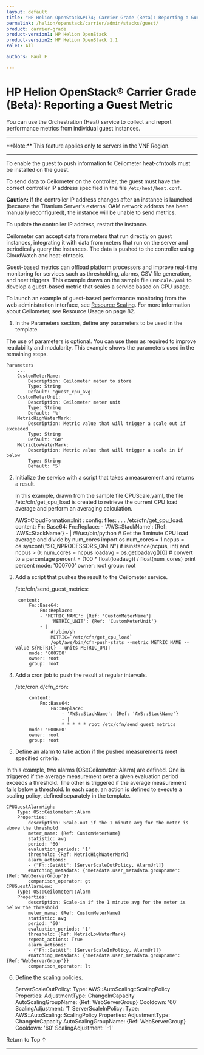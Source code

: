 ```yaml
---
layout: default
title: "HP Helion OpenStack&#174; Carrier Grade (Beta): Reporting a Guest Metric"
permalink: /helion/openstack/carrier/admin/stacks/guest/
product: carrier-grade
product-version1: HP Helion OpenStack
product-version2: HP Helion OpenStack 1.1
role1: All

authors: Paul F

---
```

<!--UNDER REVISION-->

<script>

function PageRefresh {
onLoad="window.refresh"
}

PageRefresh();

</script>

<!-- <p style="font-size: small;"> <a href="/helion/openstack/1.1/3rd-party-license-agreements/">&#9664; PREV</a> | <a href="/helion/openstack/1.1/">&#9650; UP</a> | NEXT &#9654; </p> -->

# HP Helion OpenStack&#174; Carrier Grade (Beta): Reporting a Guest Metric

You can use the Orchestration (Heat) service to collect and report performance metrics from individual guest instances.

<hr>
**Note:** This feature applies only to servers in the VNF Region.
<hr>

To enable the guest to push information to Ceilometer heat-cfntools must be installed on the guest.

To send data to Ceilometer on the controller, the guest must have the correct controller IP address specified in the file `/etc/heat/heat.conf`.

**Caution:** If the controller IP address changes after an instance is launched (because the Titanium Server's external OAM network address has been manually reconfigured), the instance will be unable to send metrics. 

To update the controller IP address, restart the instance.

Ceilometer can accept data from meters that run directly on guest instances, integrating it with data from meters that run on the server and periodically query the instances. The data is pushed to the controller using CloudWatch and heat-cfntools.

Guest-based metrics can offload platform processors and improve real-time monitoring for services such as thresholding, alarms, CSV file generation, and heat triggers. This example draws on the sample file `CPUScale.yaml` to develop a guest-based metric that scales a service based on CPU usage.

To launch an example of guest-based performance monitoring from the web administration interface, see [Resource Scaling](/helion/openstack/carrier/admin/stacks/autoscale/). For more information about Ceilometer, see Resource Usage on page 82.

1. In the Parameters section, define any parameters to be used in the template.

The use of parameters is optional. You can use them as required to improve readability and modularity. This
example shows the parameters used in the remaining steps.

	Parameters
		...
		CustomMeterName:
			Description: Ceilometer meter to store
			Type: String
			Default: 'guest_cpu_avg'
		CustomMeterUnit:
			Description: Ceilometer meter unit
			Type: String
			Default: '%'
		MetricHighWaterMark:
			Description: Metric value that will trigger a scale out if exceeded
			Type: String
			Default: '60'
		MetricLowWaterMark:
			Description: Metric value that will trigger a scale in if below
			Type: String
			Default: '5'

2. Initialize the service with a script that takes a measurement and returns a result.

	In this example, drawn from the sample file CPUScale.yaml, the file /etc/cfn/get_cpu_load is created to retrieve the current CPU load average and perform an averaging calculation.

	AWS::CloudFormation::Init :
		config:
			files:
	. . .
				/etc/cfn/get_cpu_load:
					content:
						Fn::Base64:
							Fn::Replace:
						- 'AWS::StackName': {Ref: 'AWS::StackName'}
						- |
						#!/usr/bin/python
						# Get the 1 minute CPU load average and divide by num_cores
						import os
						num_cores = 1
						ncpus = os.sysconf("SC_NPROCESSORS_ONLN")
						if isinstance(ncpus, int) and ncpus > 0:
							num_cores = ncpus
						loadavg = os.getloadavg()[0]
						# convert to a percentage
						percent = (100 * float(loadavg)) / float(num_cores)
						print percent
					mode: '000700'
					owner: root
					group: root

3. Add a script that pushes the result to the Ceilometer service.

	/etc/cfn/send_guest_metrics:

		content:
			Fn::Base64:
				Fn::Replace:
				- 'METRIC_NAME': {Ref: 'CustomMeterName'}
					'METRIC_UNIT': {Ref: 'CustomMeterUnit'}
				- |
					#!/bin/sh
					METRIC=`/etc/cfn/get_cpu_load`
					/opt/aws/bin/cfn-push-stats --metric METRIC_NAME --value ${METRIC} --units METRIC_UNIT
			mode: '000700'
			owner: root
			group: root

4. Add a cron job to push the result at regular intervals.

	/etc/cron.d/cfn_cron:

			content:
				Fn::Base64:
					Fn::Replace:
						- 'AWS::StackName': {Ref: 'AWS::StackName'}
						- |
						* * * * * root /etc/cfn/send_guest_metrics
			mode: '000600'
			owner: root
			group: root

5. Define an alarm to take action if the pushed measurements meet specified criteria.

In this example, two alarms (OS::Ceilometer::Alarm) are defined. One is triggered if the average measurement over a given evaluation period exceeds a threshold. The other is triggered if the average measurement falls below a threshold. In each case, an action is defined to execute a scaling policy, defined separately in the template.

	CPUGuestAlarmHigh:
		Type: OS::Ceilometer::Alarm
		Properties:
			description: Scale-out if the 1 minute avg for the meter is above the threshold
			meter_name: {Ref: CustomMeterName}
			statistic: avg
			period: '60'
			evaluation_periods: '1'
			threshold: {Ref: MetricHighWaterMark}
			alarm_actions:
			- {"Fn::GetAtt": [ServerScaleOutPolicy, AlarmUrl]}
			#matching_metadata: {'metadata.user_metadata.groupname': {Ref:'WebServerGroup'}}
			comparison_operator: gt
	CPUGuestAlarmLow:
		Type: OS::Ceilometer::Alarm
		Properties:
			description: Scale-in if the 1 minute avg for the meter is below the threshold
			meter_name: {Ref: CustomMeterName}
			statistic: avg
			period: '60'
			evaluation_periods: '1'
			threshold: {Ref: MetricLowWaterMark}
			repeat_actions: True
			alarm_actions:
			- {"Fn::GetAtt": [ServerScaleInPolicy, AlarmUrl]}
			#matching_metadata: {'metadata.user_metadata.groupname': {Ref:'WebServerGroup'}}
			comparison_operator: lt

6. Define the scaling policies.

	ServerScaleOutPolicy:
		Type: AWS::AutoScaling::ScalingPolicy
		Properties:
			AdjustmentType: ChangeInCapacity
			AutoScalingGroupName: {Ref: WebServerGroup}
			Cooldown: '60'
			ScalingAdjustment: '1'
	ServerScaleInPolicy:
		Type: AWS::AutoScaling::ScalingPolicy
		Properties:
			AdjustmentType: ChangeInCapacity
			AutoScalingGroupName: {Ref: WebServerGroup}
			Cooldown: '60'
			ScalingAdjustment: '-1'


<a href="#top" style="padding:14px 0px 14px 0px; text-decoration: none;"> Return to Top &#8593; </a>
 
----
